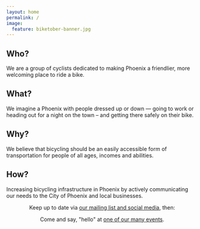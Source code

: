 ```yaml
---
layout: home
permalink: /
image:
  feature: biketober-banner.jpg
---
```


<div class="tiles">

<div class="tile">
  <h2 class="post-title">Who?</h2>
  <p class="post-excerpt">
    We are a group of cyclists dedicated to making Phoenix a friendlier, more welcoming place to ride a bike.
  </p>
</div><!-- /.tile -->

<div class="tile">
  <h2 class="post-title">What?</h2>
  <p class="post-excerpt">
  We imagine a Phoenix with people dressed up or down &mdash; going to work or heading out for a night on the town &ndash; and getting there safely on their bike.
  </p>
</div><!-- /.tile -->

<div class="tile">
  <h2 class="post-title">Why?</h2>
  <p class="post-excerpt">
  We believe that bicycling should be an easily accessible form of transportation for people of all ages, incomes and abilities.
  </p>
</div><!-- /.tile -->

<div class="tile">
  <h2 class="post-title">How?</h2>
  <p class="post-excerpt">
    Increasing bicycling infrastructure in Phoenix by actively communicating our needs to the City of Phoenix and local businesses.
  </p>
</div><!-- /.tile -->

</div><!-- /.tiles -->

<div style="clear: both;">
<p style="text-align: center;">
  Keep up to date via <a href="contact/">our mailing list and social media</a>, then:
</p>
<p style="text-align: center;">
  Come and say, "hello" at <a href="events/">one of our many events</a>.
</p>
</div>
